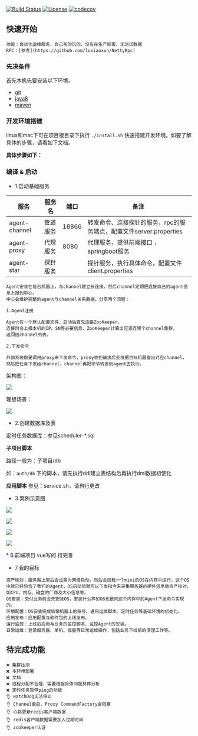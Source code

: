
[![Build Status](https://travis-ci.org/zhoutaoo/SpringCloud.svg?branch=master)](https://travis-ci.org/zhoutaoo/SpringCloud)
[![License](https://img.shields.io/badge/License-Apache%202.0-blue.svg)](https://opensource.org/licenses/Apache-2.0)
[![codecov](https://codecov.io/gh/zhoutaoo/SpringCloud/branch/master/graph/badge.svg)](https://codecov.io/gh/zhoutaoo/SpringCloud)

## 快速开始
```text
功能：自动化运维服务，自己写的玩的，没有在生产部署、无测试数据
RPC：[参考](https://github.com/luxiaoxun/NettyRpc)
```
### 先决条件

首先本机先要安装以下环境。

- [git](https://git-scm.com/)
- [java8](http://www.oracle.com/technetwork/java/javase/downloads/index.html) 
- [maven](http://maven.apache.org/) 

### 开发环境搭建

linux和mac下可在项目根目录下执行 `./install.sh` 快速搭建开发环境。如要了解具体的步骤，请看如下文档。


**具体步骤如下：**

 
### 编译 & 启动

* 1.启动基础服务 

|  服务           |   服务名         |  端口      | 备注                                            |
|----------------|-----------------|-----------|-------------------------------------------------|
|  agent-channel |   管道服务        |  18866    |  转发命令、连接探针的服务，rpc的服务端点，配置文件server.properties  |
|  agent-proxy   |   代理服务        |  8080     |  代理服务，提供前端接口 ，springboot服务  |
|  agent-star    |   探针服务        |           |  探针服务，执行具体命令，配置文件client.properties |
```text
Agent安装在每台机器上，与channel建立长连接，然后channel定期把连接自己的agent信息上报到中心，
中心会维护完整的agent与channel关系数据。分享两个流程：

1.Agent注册

Agent有一个默认配置文件，启动后首先连接ZooKeeper，
连接时会上报本机的IP、SN等必要信息，ZooKeeper计算出应该连哪个channel集群，
返回给channel列表。

2.下发命令

外部系统都是调用proxy来下发命令，proxy收到请求后会根据目标机器查出对应channel，
然后把任务下发给channel，channel再把命令转发到agent去执行。
```

架构图：
<p align="left">
  <img src="https://github.com/767248371/open-agent/blob/master/picture/frame.png">
</p>

理想场景：
<p align="left">
  <img src="https://github.com/767248371/open-agent/blob/master/picture/scence.png">
</p>

* 2.创建数据库及表

定时任务数据库：参见scheduler-*.sql

**子项目脚本**

路径一般为：子项目/db

如：`auth/db` 下的脚本，请先执行ddl建立表结构后再执行dml数据初使化

**应用脚本**
参见：service.sh，请自行更改

* 3.案例示意图

<p align="left">
  <img src="https://github.com/767248371/open-agent/blob/master/picture/cmd_1.png">
</p>
<p align="left">
  <img  src="https://github.com/767248371/open-agent/blob/master/picture/cmd_2.png">
</p>
<p align="left">
  <img src="https://github.com/767248371/open-agent/blob/master/picture/日志.png">
</p>
<p align="left">
  <img  src="https://github.com/767248371/open-agent/blob/master/picture/详情.png">
</p>
* 6.前端项目
vue写的
待完善

* 7.我的目标
```text
资产核对：服务器上架后会设置为网络启动，然后会加载一个mini的OS在内存中运行，这个OS中就已经包含了我们的Agent，OS启动后就可以下发指令来采集服务器的硬件信息做资产核对，如CPU、内存、磁盘的厂商及大小信息等。
OS安装：交付业务前会先安装OS，安装什么样的OS也是向这个内存中的Agent下发命令实现的。
环境配置：OS安装完成后像机器上的账号、通用运维脚本、定时任务等基础环境的初始化。
应用发布：应用配置与软件包的上线发布。
运行监控：上线后应用与业务的监控脚本、监控Agent的安装。
日常运维：登录服务器、单机、批量等日常运维操作，包括业务下线前的清理工作等。

```

 
## 待完成功能 
```text
❌ 集群压测
❌ 多环境部署
❌ 文档
❌ 线程分配不合理，需要根据具体问题具体分析
❌ 定时任务暂停ping的功能
👌 watchDog无法停止
👌 Channel重启，Proxy CommandFactory会阻塞
👌 心跳更新redis客户端数据
👌 redis客户端数据需要加入过期时间
👌 zookeeper认证

```